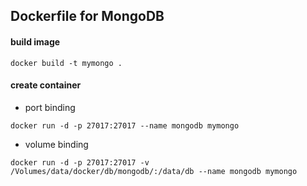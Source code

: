 ## Dockerfile for MongoDB

#### build image
```
docker build -t mymongo .
```

#### create container
* port binding
```
docker run -d -p 27017:27017 --name mongodb mymongo
```

* volume binding
```
docker run -d -p 27017:27017 -v /Volumes/data/docker/db/mongodb/:/data/db --name mongodb mymongo
```
